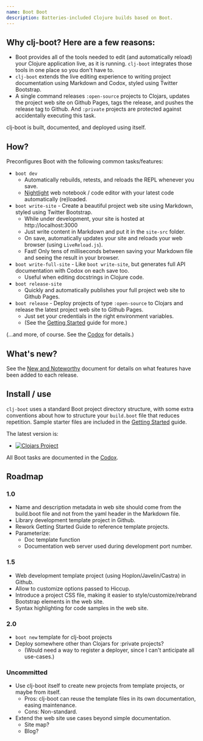 ```yaml
---
name: Boot Boot
description: Batteries-included Clojure builds based on Boot.
---
```

## Why clj-boot?  Here are a few reasons:

* Boot provides all of the tools needed to edit (and automatically reload) your Clojure application live, as it is running.  ```clj-boot``` integrates those tools in one place so you don't have to.
* ```clj-boot``` extends the live editing experience to writing project documentation using Markdown and Codox, styled using Twitter Bootstrap.
* A single command releases ```:open-source``` projects to Clojars, updates the project web site on Github Pages, tags the release, and pushes the release tag to Github.  And ```:private``` projects are protected against accidentally executing this task.

clj-boot is built, documented, and deployed using itself.


## How?

Preconfigures Boot with the following common tasks/features:

* ```boot dev```
    * Automatically rebuilds, retests, and reloads the REPL whenever you save.
    * [Nightlight](https://sekao.net/nightlight/) web notebook / code editor with your latest code automatically (re)loaded.
* ```boot write-site``` - Create a beautiful project web site using Markdown, styled using Twitter Bootstrap.
    * While under development, your site is hosted at http://localhost:3000
    * Just write content in Markdown and put it in the ```site-src``` folder.
    * On save, automatically updates your site and reloads your web browser (using ```LiveReload.js```).
    * Fast!  Only tens of milliseconds between saving your Markdown file and seeing the result in your browser.
* ```boot write-full-site``` - Like ```boot write-site```, but generates full API documentation with Codox on each save too.
    * Useful when editing docstrings in Clojure code.
* ```boot release-site```
    * Quickly and automatically publishes your full project web site to Github Pages.
* ```boot release``` - Deploy projects of type ```:open-source``` to Clojars and release the latest project web site to Github Pages.
    * Just set your credentials in the right environment variables.
    * (See the [Getting Started](getting-started.html) guide for more.)

(...and more, of course.  See the [Codox](codox/index.html) for details.)

## What's new?

See the [New and Noteworthy](new-and-noteworthy.html) document for details on what features have been added to each release.

## Install / use

```clj-boot``` uses a standard Boot project directory structure, with some extra conventions about how to structure your ```build.boot``` file that reduces repetition.  Sample starter files are included in the [Getting Started](getting-started.html) guide.

The latest version is:

* [![Clojars Project](https://img.shields.io/clojars/v/coconutpalm/clj-boot.svg)](https://clojars.org/coconutpalm/clj-boot)

All Boot tasks are documented in the [Codox](codox/index.html).


## Roadmap

### 1.0

* Name and description metadata in web site should come from the build.boot file and not from the yaml header in the Markdown file.
* Library development template project in Github.
* Rework Getting Started Guide to reference template projects.
* Parameterize:
    * Doc template function
    * Documentation web server used during development port number.

### 1.5

* Web development template project (using Hoplon/Javelin/Castra) in Github.
* Allow to customize options passed to Hiccup.
* Introduce a project CSS file, making it easier to style/customize/rebrand Bootstrap elements in the web site.
* Syntax highlighting for code samples in the web site.

### 2.0

* ```boot new``` template for clj-boot projects
* Deploy somewhere other than Clojars for :private projects?
    * (Would need a way to register a deployer, since I can't anticipate all use-cases.)

### Uncommitted

* Use clj-boot itself to create new projects from template projects, or maybe from itself.
    * Pros: clj-boot can reuse the template files in its own documentation, easing maintenance.
    * Cons: Non-standard.
* Extend the web site use cases beyond simple documentation.
    * Site map?
    * Blog?
